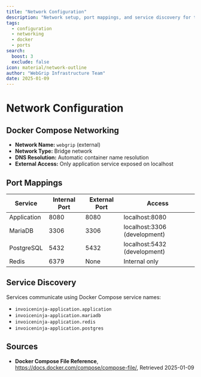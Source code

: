 ```yaml
---
title: "Network Configuration"
description: "Network setup, port mappings, and service discovery for the Invoice Ninja deployment"
tags:
  - configuration
  - networking
  - docker
  - ports
search:
  boost: 3
  exclude: false
icon: material/network-outline
author: "WebGrip Infrastructure Team"
date: 2025-01-09
---
```


# Network Configuration

## Docker Compose Networking

- **Network Name:** `webgrip` (external)
- **Network Type:** Bridge network
- **DNS Resolution:** Automatic container name resolution
- **External Access:** Only application service exposed on localhost

## Port Mappings

| Service | Internal Port | External Port | Access |
|---------|---------------|---------------|--------|
| Application | 8080 | 8080 | localhost:8080 |
| MariaDB | 3306 | 3306 | localhost:3306 (development) |
| PostgreSQL | 5432 | 5432 | localhost:5432 (development) |
| Redis | 6379 | None | Internal only |

## Service Discovery

Services communicate using Docker Compose service names:
- `invoiceninja-application.application`
- `invoiceninja-application.mariadb`
- `invoiceninja-application.redis`
- `invoiceninja-application.postgres`

## Sources

- **Docker Compose File Reference**, https://docs.docker.com/compose/compose-file/, Retrieved 2025-01-09